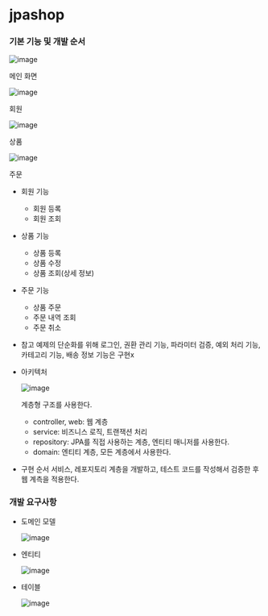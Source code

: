 # jpashop

### 기본 기능 및 개발 순서

![image](https://github.com/ManchanTime/jpashop/assets/127479677/198e437f-f580-4a3f-a7a0-f69c468ec204)

메인 화면

![image](https://github.com/ManchanTime/jpashop/assets/127479677/9a0cc1d3-392c-4e0b-bd88-f0e86503416c)

회원 

![image](https://github.com/ManchanTime/jpashop/assets/127479677/4e7ffcb7-57fd-4eb1-aebf-cfdccf304c4a)

상품 

![image](https://github.com/ManchanTime/jpashop/assets/127479677/8bb17011-e45a-4f93-9ab4-fd516fcaf3fd)

주문

+ 회원 기능
  + 회원 등록
  + 회원 조회

+ 상품 기능
  + 상품 등록
  + 상품 수정
  + 상품 조회(상세 정보)

+ 주문 기능
  + 상품 주문
  + 주문 내역 조회
  + 주문 취소
 
+ 참고
  예제의 단순화를 위해 로그인, 권환 관리 기능, 파라미터 검증, 예외 처리 기능, 카테고리 기능, 배송 정보 기능은 구현x

+ 아키텍처

  ![image](https://github.com/ManchanTime/jpashop/assets/127479677/018bf3fc-b6c6-401a-b0f4-981684b17bae)

  계층형 구조를 사용한다.
  + controller, web: 웹 계층
  + service: 비즈니스 로직, 트랜잭션 처리
  + repository: JPA를 직접 사용하는 계층, 엔티티 매니저를 사용한다.
  + domain: 엔티티 계층, 모든 계층에서 사용한다.
 
+ 구현 순서
  서비스, 레포지토리 계층을 개발하고, 테스트 코드를 작성해서 검증한 후 웹 계측을 적용한다.

### 개발 요구사항

+ 도메인 모델

  ![image](https://github.com/ManchanTime/jpashop/assets/127479677/ce409e35-0ca1-4e44-80cf-46e3a2dacfd9)

+ 엔티티

  ![image](https://github.com/ManchanTime/jpashop/assets/127479677/319a35bd-bbea-4961-bb59-45da68593314)

+ 테이블

  ![image](https://github.com/ManchanTime/jpashop/assets/127479677/5d695672-114f-42dc-b397-f998c53a6175)
